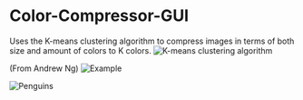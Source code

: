 # Color-Compressor-GUI
Uses the K-means clustering algorithm to compress images in terms of both size and amount of colors to K colors.
![K-means clustering algorithm](https://i.imgur.com/n7rjeTE.png)

(From Andrew Ng)
![Example](https://i.imgur.com/XMgtrov.png)

![Penguins](https://i.imgur.com/G9FfXN8.png)
